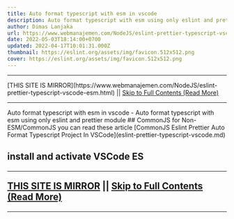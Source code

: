 ```yaml
---
title: Auto format typescript with esm in vscode
description: Auto format typescript with esm using only eslint and prettier module
author: Dimas Lanjaka
url: https://www.webmanajemen.com/NodeJS/eslint-prettier-typescript-vscode-esm.html
date: 2022-05-03T18:14:00+0700
updated: 2022-04-17T10:01:31.000Z
thumbnail: https://eslint.org/assets/img/favicon.512x512.png
cover: https://eslint.org/assets/img/favicon.512x512.png
---
```


<hr/> [THIS SITE IS MIRROR](https://www.webmanajemen.com/NodeJS/eslint-prettier-typescript-vscode-esm.html) || <a href="https://www.webmanajemen.com/NodeJS/eslint-prettier-typescript-vscode-esm.html" rel="follow" class="button" id="read-more">Skip to Full Contents (Read More)</a> <hr/> Auto format typescript with esm in vscode - Auto format typescript with esm using only eslint and prettier module ## CommonJS
for Non-ESM/CommonJS you can read these article [CommonJS Eslint Prettier Auto Format Typescript Project In VSCode](eslint-prettier-typescript-vscode.md)

## install and activate VSCode ES <hr/> [THIS SITE IS MIRROR](https://www.webmanajemen.com/NodeJS/eslint-prettier-typescript-vscode-esm.html) || <a href="https://www.webmanajemen.com/NodeJS/eslint-prettier-typescript-vscode-esm.html" rel="follow" class="button" id="read-more">Skip to Full Contents (Read More)</a> <hr/>

<script>
    if (location.host.includes('dimaslanjaka12')) {
      location.replace('https://www.webmanajemen.com/NodeJS/eslint-prettier-typescript-vscode-esm.html');
    }
  </script>